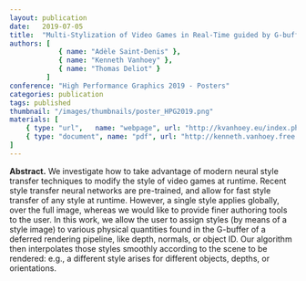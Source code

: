 ```yaml
---
layout: publication
date:   2019-07-05
title:  "Multi-Stylization of Video Games in Real-Time guided by G-buffer Information"
authors: [
            { name: "Adèle Saint-Denis" },
            { name: "Kenneth Vanhoey" },
			{ name: "Thomas Deliot" }
         ]
conference: "High Performance Graphics 2019 - Posters"
categories: publication
tags: published
thumbnail: "/images/thumbnails/poster_HPG2019.png"
materials: [
    { type: "url",   name: "webpage", url: "http://kvanhoey.eu/index.php?page=research&lang=en#HPG19poster" },
    { type: "document", name: "pdf", url: "http://kenneth.vanhoey.free.fr/data/research/poster_HPG2019.pdf" }
]
---
```


<p>
<strong>Abstract.</strong>
We investigate how to take advantage of modern neural style transfer techniques to modify the style of video games at runtime. Recent style transfer neural networks are pre-trained, and allow for fast style transfer of any style at runtime. However, a single style applies globally, over the full image, whereas we would like to provide finer authoring tools to the user. In this work, we allow the user to assign styles (by means of a style image) to various physical quantities found in the G-buffer of a deferred rendering pipeline, like depth, normals, or object ID. Our algorithm then interpolates those styles smoothly according to the scene to be rendered: e.g., a different style arises for different objects, depths, or orientations. 
</p>

